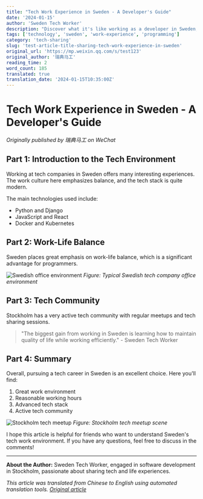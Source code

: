 ```yaml
---
title: "Tech Work Experience in Sweden - A Developer's Guide"
date: '2024-01-15'
author: 'Sweden Tech Worker'
description: "Discover what it's like working as a developer in Sweden, including work culture, tech stack, and work-life balance benefits."
tags: ['technology', 'sweden', 'work-experience', 'programming']
category: 'tech-sharing'
slug: 'test-article-title-sharing-tech-work-experience-in-sweden'
original_url: 'https://mp.weixin.qq.com/s/test123'
original_author: '瑞典马工'
reading_time: 2
word_count: 185
translated: true
translation_date: '2024-01-15T10:35:00Z'
---
```


# Tech Work Experience in Sweden - A Developer's Guide

_Originally published by 瑞典马工 on WeChat_

## Part 1: Introduction to the Tech Environment

Working at tech companies in Sweden offers many interesting experiences. The work culture here emphasizes balance, and the tech stack is quite modern.

The main technologies used include:

- Python and Django
- JavaScript and React
- Docker and Kubernetes

## Part 2: Work-Life Balance

Sweden places great emphasis on work-life balance, which is a significant advantage for programmers.

![Swedish office environment](images/sweden-office-environment.jpg)
_Figure: Typical Swedish tech company office environment_

## Part 3: Tech Community

Stockholm has a very active tech community with regular meetups and tech sharing sessions.

> "The biggest gain from working in Sweden is learning how to maintain quality of life while working efficiently." - Sweden Tech Worker

## Part 4: Summary

Overall, pursuing a tech career in Sweden is an excellent choice. Here you'll find:

1. Great work environment
2. Reasonable working hours
3. Advanced tech stack
4. Active tech community

![Stockholm tech meetup](images/stockholm-tech-meetup.png)
_Figure: Stockholm tech meetup scene_

I hope this article is helpful for friends who want to understand Sweden's tech work environment. If you have any questions, feel free to discuss in the comments!

---

**About the Author:** Sweden Tech Worker, engaged in software development in Stockholm, passionate about sharing tech and life experiences.

_This article was translated from Chinese to English using automated translation tools. [Original article](https://mp.weixin.qq.com/s/test123)_
